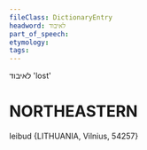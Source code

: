```yaml
---
fileClass: DictionaryEntry
headword: לאיבוד
part_of_speech: 
etymology: 
tags: 
---
```

לאיבוד
'lost'

NORTHEASTERN
==============

leibud {LITHUANIA, Vilnius, 54257}